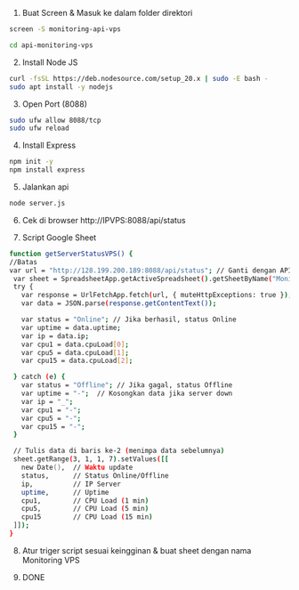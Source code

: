 1. Buat Screen & Masuk ke dalam folder direktori

```bash
screen -S monitoring-api-vps
```
```bash
cd api-monitoring-vps
```

2. Install Node JS
```bash
curl -fsSL https://deb.nodesource.com/setup_20.x | sudo -E bash -
sudo apt install -y nodejs
```

3. Open Port (8088)
 ```bash  
sudo ufw allow 8088/tcp
sudo ufw reload
```

4. Install Express
 ```bash
npm init -y
npm install express
```
5. Jalankan api
 ```bash
node server.js
```

6. Cek di browser http://IPVPS:8088/api/status

7. Script Google Sheet
 ```bash
function getServerStatusVPS() {
//Batas
var url = "http://128.199.200.189:8088/api/status"; // Ganti dengan API Anda
  var sheet = SpreadsheetApp.getActiveSpreadsheet().getSheetByName("Monitoring VPS");
  try {
    var response = UrlFetchApp.fetch(url, { muteHttpExceptions: true }); // Tangani error
    var data = JSON.parse(response.getContentText());

    var status = "Online"; // Jika berhasil, status Online
    var uptime = data.uptime;
    var ip = data.ip;
    var cpu1 = data.cpuLoad[0];
    var cpu5 = data.cpuLoad[1];
    var cpu15 = data.cpuLoad[2];

  } catch (e) {
    var status = "Offline"; // Jika gagal, status Offline
    var uptime = "-";  // Kosongkan data jika server down
    var ip = "_";
    var cpu1 = "-";
    var cpu5 = "-";
    var cpu15 = "-";
  }

  // Tulis data di baris ke-2 (menimpa data sebelumnya)
  sheet.getRange(3, 1, 1, 7).setValues([[
    new Date(),  // Waktu update
    status,      // Status Online/Offline
    ip,          // IP Server
    uptime,      // Uptime
    cpu1,        // CPU Load (1 min)
    cpu5,        // CPU Load (5 min)
    cpu15        // CPU Load (15 min)
  ]]);
}
```
8. Atur triger script sesuai keingginan & buat sheet dengan nama Monitoring VPS

9. DONE

